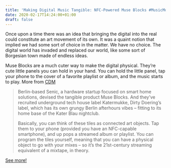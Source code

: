 ```yaml
---
title: 'Making Digital Music Tangible: NFC-Powered Muse Blocks #MusicMonday'
date: 2020-02-17T14:24:00+01:00
draft: false
---
```


Once upon a time there was an idea that bringing the digital into the real could constitute an art movement of its own. It was a quaint notion that implied we had some sort of choice in the matter. We have no choice. The digital world has invaded and replaced our world, like some sort of Borgesian town made of endless ideas.

Muse Blocks are a much cuter way to make the digital physical. They’re cute little panels you can hold in your hand. You can hold the little panel, tap your phone to the cover of a favorite playlist or album, and the music starts to play. More from [CDM](https://cdm.link/2020/02/nfc-muse-blocks-katermukke/)

> Berlin-based Senic, a hardware startup focused on smart home solutions, devised the tangible product Muse Blocks. And they’ve recruited underground tech house label Katermukke, Dirty Doering’s label, which has its own grungy Berlin afterhours vibes – fitting to its home base of the Kater Blau nightclub.
> 
> Basically, you can think of these tiles as connected art objects. Tap them to your phone (provided you have an NFC-capable smartphone), and up pops a streamed album or playlist. You can program the tiles yourself, meaning that you can have a physical object to go with your mixes – so it’s the 21st-century streaming equivalent of a mixtape, in theory.

[See more!](https://cdm.link/2020/02/nfc-muse-blocks-katermukke/)